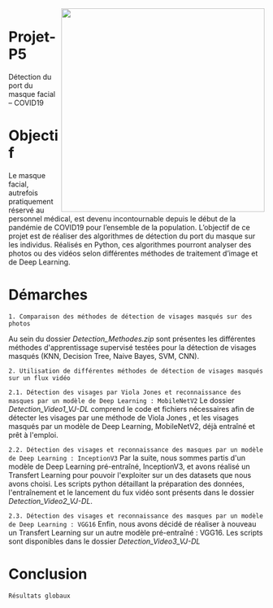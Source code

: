 <img align="right" src="https://github.com/ClaireDel/Projet-P5/blob/main/images/Demo.png" width=400 height=auto>

# Projet-P5
Détection du port du masque facial – COVID19

# Objectif 
Le masque facial, autrefois pratiquement réservé au personnel médical, est devenu incontournable depuis le début de la pandémie de COVID19 pour l’ensemble de la population.
L’objectif de ce projet est de réaliser des algorithmes de détection du port du masque sur les individus. Réalisés en Python, ces algorithmes pourront analyser des photos ou des vidéos selon différentes méthodes de traitement d’image et de Deep Learning.

# Démarches
`1. Comparaison des méthodes de détection de visages masqués sur des photos`

Au sein du dossier *Detection_Methodes.zip* sont présentes les différentes méthodes d'apprentissage supervisé testées pour la détection de visages masqués (KNN, Decision Tree, Naive Bayes, SVM, CNN). 

`2. Utilisation de différentes méthodes de détection de visages masqués sur un flux vidéo`

  `2.1. Détection des visages par Viola Jones et reconnaissance des masques par un modèle de Deep Learning : MobileNetV2`
Le dossier *Detection_Video1_VJ-DL* comprend le code et fichiers nécessaires afin de détecter les visages par une méthode de Viola Jones , et les visages masqués par un modèle de Deep Learning, MobileNetV2, déjà entraîné et prêt à l'emploi.

  `2.2. Détection des visages et reconnaissance des masques par un modèle de Deep Learning : InceptionV3`
Par la suite, nous sommes partis d'un modèle de Deep Learning pré-entraîné, InceptionV3, et avons réalisé un Transfert Learning pour pouvoir l'exploiter sur un des datasets que nous avons choisi. Les scripts python détaillant la préparation  des données, l'entraînement et le lancement du fux vidéo sont présents dans le dossier *Detection_Video2_VJ-DL*. 

  `2.3. Détection des visages et reconnaissance des masques par un modèle de Deep Learning : VGG16`
Enfin, nous avons décidé de réaliser à nouveau un Transfert Learning sur un autre modèle pré-entraîné : VGG16. Les scripts sont disponibles dans le dossier *Detection_Video3_VJ-DL* 

# Conclusion 

`Résultats globaux`


